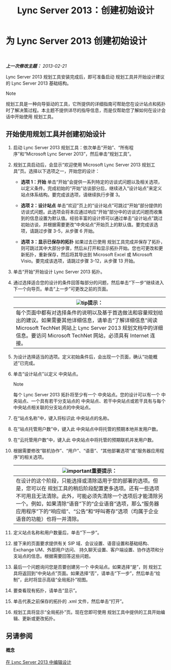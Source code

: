 ﻿---
title: Lync Server 2013：创建初始设计
TOCTitle: 创建初始设计
ms:assetid: f3131153-de14-41be-b1e6-7d4bb0191af1
ms:mtpsurl: https://technet.microsoft.com/zh-cn/library/Gg615047(v=OCS.15)
ms:contentKeyID: 52061170
ms.date: 05/19/2016
mtps_version: v=OCS.15
ms.translationtype: HT
---

# 为 Lync Server 2013 创建初始设计

 

_**上一次修改主题：** 2013-02-21_

Lync Server 2013 规划工具安装完成后，即可准备启动 规划工具并开始设计建议的 Lync Server 2013 基础结构。

> [!NOTE]  
> 规划工具是一种向导驱动的工具，它所提供的详细指南可帮助您在设计站点和拓扑时了解决策过程。本主题不提供详尽的指导信息，而是仅帮助您了解如何在设计会话中开始使用 规划工具。



## 开始使用规划工具并创建初始设计

1.  启动 Lync Server 2013 规划工具：依次单击“开始”、“所有程序”和“Microsoft Lync Server 2013”，然后单击“规划工具”。

2.  规划工具启动后，会显示“欢迎使用 Microsoft Lync Server 2013 规划工具”页。选择以下选项之一，开始您的设计：
    
      - **选项 1：开始** 单击“开始”会提供一系列特定的访谈式问题以及相关选项，以定义条件。完成初始的“开始”访谈部分后，继续进入“设计站点”来定义站点体系结构。要完成该选项，请继续执行步骤 3。
    
      - **选项 2：设计站点** 单击“欢迎”页上的“设计站点”可跳过“开始”部分提供的访谈式问题。此选项会将本应通过响应“开始”部分中的访谈式问题而收集到的信息设置为默认值。经验丰富的设计师可以通过单击“设计站点”跳过初始访谈，并根据需要更改“中央站点”开始页上的默认值。要完成该选项，请跳过步骤 3-5，从步骤 6 开始。
    
      - **选项 3：显示已保存的拓扑** 如果过去已使用 规划工具完成并保存了拓扑，则可跳过其中大部分步骤，然后从打开和显示拓扑开始。您也可更改和更新拓扑，重新保存，然后将其导出到 Microsoft Excel 或 Microsoft Visio。要完成该选项，请跳过步骤 3-12，从步骤 13 开始。

3.  单击“开始”开始设计 Lync Server 2013 拓扑。

4.  通过选择适合您的设计的条件回答每部分的问题，然后单击“下一步”继续进入下一个向导页。单击“上一步”可更改之前的页面。
    
    <table>
    <thead>
    <tr class="header">
    <th><img src="images/Gg398094.tip(OCS.15).gif" title="tip" alt="tip" />提示：</th>
    </tr>
    </thead>
    <tbody>
    <tr class="odd">
    <td>每个页面中都有对选择条件的说明以及基于首选做法和容量规划给出的建议。如果需要其他详细信息，请单击“了解详细信息”阅读 Microsoft TechNet 网站上 Lync Server 2013 规划文档中的详细信息。要访问 Microsoft TechNet 网站，必须具有 Internet 连接。</td>
    </tr>
    </tbody>
    </table>


5.  为设计选择适当的选项。定义初始条件后，会出现一个页面，确认“功能概述”已完成。

6.  单击“设计站点”以定义 中央站点。
    
    > [!NOTE]  
    > 每个 Lync Server 2013 拓扑将至少有一个 中央站点。您的设计可以有一个 中央站点、一个具有若干分支站点的 中央站点、若干中央站点或若干具有与每个 中央站点相关联的分支站点的中央站点。
    


7.  在“站点名称”中，键入将标识此 中央站点的名称。

8.  在“站点托管用户数”中，键入此 中央站点中将托管的预期本地并发用户数。

9.  在“云托管用户数”中，键入此 中央站点中将托管的预期联机并发用户数。

10. 根据需要修改“联机协作”、“用户”、“语音”、“其他部署选项”或“服务器应用程序”的相关选项。
    
    <table>
    <thead>
    <tr class="header">
    <th><img src="images/Gg398794.important(OCS.15).gif" title="important" alt="important" />重要提示：</th>
    </tr>
    </thead>
    <tbody>
    <tr class="odd">
    <td>在设计的这个阶段，只能选择或清除适用于您的部署的选项。但是，您可以在 规划工具的稍后阶段配置更多选项。还有一些选项不可用且无法清除。此外，可能必须先清除一个选项后才能清除另一个。例如，如果清除“语音”下的“企业语音”选项，那么“服务器应用程序”下的“响应组”、“公告”和“呼叫寄存”选项（均属于企业语音的功能）也将一并清除。</td>
    </tr>
    </tbody>
    </table>


11. 定义站点名称和用户数量后，单击“下一步”。

12. 接下来的页面要求提供有关 SIP 域、会议设置、语音设置和基础结构、 Exchange UM、外部用户访问、 持久聊天设置、客户端设置、协作选项和分支站点的信息。根据需要回答这些问题。

13. 最后一个问题询问您是否要创建另一个 中央站点。如果选择“是”，则 规划工具将返回到“中央站点”页面。如果选择“否”，请单击“下一步”，然后单击“绘制”，此时将显示高级“全局拓扑”视图。

14. 要查看现有拓扑，请单击“显示”。

15. 单击代表之前保存的拓扑的 .xml 文件，然后单击“打开”。

16. 规划工具将显示“全局拓扑”页。现在您即可使用 规划工具中提供的工具开始编辑、更新或更改拓扑。

## 另请参阅

#### 概念

[在 Lync Server 2013 中编辑设计](lync-server-2013-editing-the-design.md)

